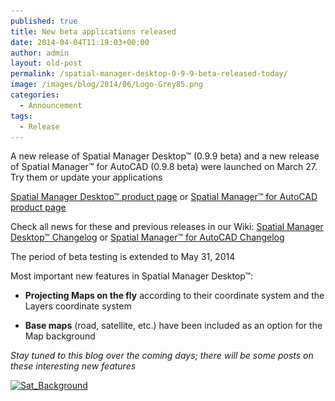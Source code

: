 ```yaml
---
published: true
title: New beta applications released
date: 2014-04-04T11:19:03+00:00
author: admin
layout: old-post
permalink: /spatial-manager-desktop-0-9-9-beta-released-today/
image: /images/blog/2014/06/Logo-Grey85.png
categories:
  - Announcement
tags:
  - Release
---
```

A new release of Spatial Manager Desktop™ (0.9.9 beta) and a new release of Spatial Manager™ for AutoCAD (0.9.8 beta) were launched on March 27. Try them or update your applications<!--more-->

<a title="Spatial Manager™ - Spatial Manager Desktop™" href="/spm-desktop/" target="_blank" rel="nofollow">Spatial Manager Desktop™ product page</a> or <a title="Spatial Manager™ - Spatial Manager™ for AutoCAD" href="/spm-forautocad/" target="_blank" rel="nofollow">Spatial Manager™ for AutoCAD product page</a>

Check all news for these and previous releases in our Wiki: <a title="Spatial Manager Desktop™ Wiki Changelog" href="http://wiki.spatialmanager.com/index.php?title=Spatial_Manager_Desktop%E2%84%A2_Changelog" target="_blank" rel="nofollow">Spatial Manager Desktop™ Changelog</a> or <a title="Spatial Manager™ for AutoCAD Wiki Changelog" href="http://wiki.spatialmanager.com/index.php/Spatial_Manager%E2%84%A2_for_AutoCAD_Changelog" target="_blank" rel="nofollow">Spatial Manager™ for AutoCAD Changelog</a>

The period of beta testing is extended to May 31, 2014

Most important new features in Spatial Manager Desktop™:

* **Projecting Maps on the fly** according to their coordinate system and the Layers coordinate system
  
* **Base maps** (road, satellite, etc.) have been included as an option for the Map background

_Stay tuned to this blog over the coming days; there will be some posts on these interesting new features_

<p>
  <a href="/images/blog/2014/03/Sat_Background.png" target="_blank" rel="nofollow"><img src="/images/blog/2014/03/Sat_Background.png" alt="Sat_Background" width="809" height="442" srcset="/images/blog/2014/03/Sat_Background.png 809w, /images/blog/2014/03/Sat_Background-300x163.png 300w, /images/blog/2014/03/Sat_Background-624x340.png 624w" sizes="(max-width: 809px) 100vw, 809px" /></a>
</p>
